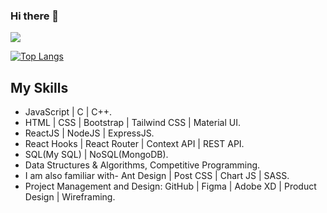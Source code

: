 ### Hi there 👋

[![](https://github-readme-stats.vercel.app/api?username=robinrahman714)](https://github.com/anuraghazra/github-readme-stats)

[![Top Langs](https://github-readme-stats.vercel.app/api/top-langs/?username=robinrahman714&layout=compact)](https://github.com/anuraghazra/github-readme-stats)

## My Skills
* JavaScript | C | C++.
* HTML | CSS | Bootstrap | Tailwind CSS | Material UI.
* ReactJS | NodeJS | ExpressJS.
* React Hooks | React Router | Context API | REST API.
* SQL(My SQL) | NoSQL(MongoDB).
* Data Structures & Algorithms, Competitive Programming.
* I am also familiar with- Ant Design | Post CSS | Chart JS | SASS.
* Project Management and Design:
  GitHub | Figma | Adobe XD | Product Design | Wireframing.
